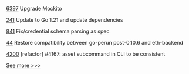 
[6397](https://github.com/hyperledger/besu/pull/6397) Upgrade Mockito

[241](https://github.com/hyperledger/firefly-ethconnect/pull/241) Update to Go 1.21 and update dependencies

[841](https://github.com/hyperledger-labs/open-enterprise-agent/pull/841) Fix/credential schema parsing as spec

[44](https://github.com/hyperledger-labs/perun-eth-backend/pull/44) Restore compatibility between go-perun post-0.10.6 and eth-backend

[4200](https://github.com/hyperledger/iroha/pull/4200) [refactor] #4167: asset subcommand in CLI to be consistent


[See more >>>](https://start-here.hyperledger.org/pull-requests)
